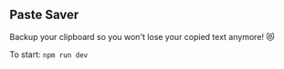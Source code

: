 ## Paste Saver

Backup your clipboard so you won't lose your copied text anymore! 😻

To start:
`npm run dev`
